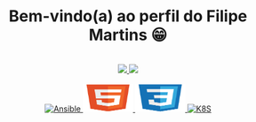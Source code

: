 <div align="center">
 <h1> Bem-vindo(a) ao perfil do Filipe Martins 😁</h1>
 <br>
 <div>
   <a href="https://github.com/famartins27">
   <img height="180em" src="https://github-readme-stats.vercel.app/api?username=famartins27&show_icons=true&theme=tokyonight&include_all_commits=true&count_private=true"/>
   <img height="180em" src="https://github-readme-stats.vercel.app/api/top-langs/?username=famartins27&layout=compact&langs_count=6&theme=tokyonight"/>

 </div>
 <div style="display: inline_block" align="center"><br>
  <img alt="Ansible" height="50" width="90" src="https://cdn.jsdelivr.net/gh/devicons/devicon/icons/ansible/ansible-original.svg">
  <img alt="HTML" height="50" width="90" src="https://raw.githubusercontent.com/devicons/devicon/master/icons/html5/html5-original.svg">
  <img alt="CSS" height="50" width="90" src="https://raw.githubusercontent.com/devicons/devicon/master/icons/css3/css3-original.svg">
  <img alt="K8S" height="50" with="90" src="https://cdn.jsdelivr.net/gh/devicons/devicon/icons/kubernetes/kubernetes-plain-wordmark.svg">
 </div>
 
<!--  ### Pra conteúdo sobre programação me segue a gente nas redes abaixo!
 
 <div> 
  <a href="" target="_blank"><img src="https://img.shields.io/badge/YouTube-FF0000?style=for-the-badge&logo=youtube&logoColor=white" target="_blank"></a>
  <a href="" target="_blank"><img src="https://img.shields.io/badge/-Instagram-%23E4405F?style=for-the-badge&logo=instagram&logoColor=white" target="_blank"></a>
  <a href="" target="_blank"><img src="https://img.shields.io/badge/Discord-7289DA?style=for-the-badge&logo=discord&logoColor=white" target="_blank"></a> 
  <a href = ""><img src="https://img.shields.io/badge/-Gmail-%23333?style=for-the-badge&logo=gmail&logoColor=white" target="_blank"></a>
  <a href="" target="_blank"><img src="https://img.shields.io/badge/-LinkedIn-%230077B5?style=for-the-badge&logo=linkedin&logoColor=white" target="_blank"></a>
 </div> -->
 
 <!--![Snake animation](https://github.com/famartins27/famartins27/blob/output/github-contribution-grid-snake.svg)

</div>
